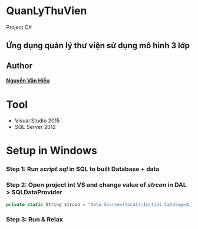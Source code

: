 # QuanLyThuVien
Project C#
## Ứng dụng quản lý thư viện sử dụng mô hình 3 lớp

## Author
#### [Nguyễn Văn Hiếu](https://www.facebook.com/hieunv1996)

# Tool
  + Visual Studio 2015
  + SQL Server 2012

# Setup in Windows
### Step 1: Run *script.sql* in SQL to built Database + data
### Step 2: Open project int VS and change value of *strcon* in DAL > SQLDataProvider
```cs
private static String strcon = "Data Source=(local);Initial Catalog=QLTV;Integrated Security=True";
```
### Step 3: Run & Relax
